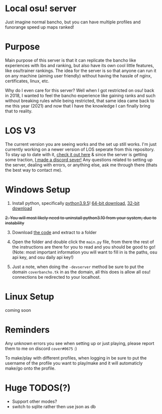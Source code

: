 # Local osu! server

Just imagine normal bancho, but you can have multiple profiles and funorange speed up maps ranked!

# Purpose
Main purpose of this server is that it can replicate the bancho like experiences with lbs and ranking, but also have its own cool little features, like osu!trainer rankings. The idea for the server is so that anyone can run it on any machine (aiming user friendly) without having the hassle of nginx, certificates, linux, etc.

Why do I even care for this server? Well when I got restricted on osu! back in 2018, I wanted to feel the bancho experience like gaining ranks and such without breaking rules while being restricted, that same idea came back to me this year (2021) and now that I have the knowledge I can finally bring that to reality.

# LOS V3
The current version you are seeing works and the set up still works. I'm just currently working on a newer version of LOS seperate from this repository. To stay up to date with it, [check it out here](https://github.com/Local-osu-Server?view_as=public) & since the server is getting some traction, [I made a discord sever!](https://discord.gg/KcgTtV25En) Any questions related to setting up the server, dealing with errors, or anything else, ask me through there (thats the best way to contact me).

# Windows Setup
1. Install python, specifically [python3.9.5](https://www.python.org/downloads/release/python-395/)! [64-bit download](https://www.python.org/ftp/python/3.9.5/python-3.9.5-amd64.exe), [32-bit download](https://www.python.org/ftp/python/3.9.5/python-3.9.5.exe) 

~~2. You will most likely need to uninstall python3.10 from your system, due to instability~~

3. Download [the code](https://github.com/coverosu/local-osu-server/archive/refs/heads/main.zip) and extract to a folder

4. Open the folder and double click the `main.py` file, from there the rest of the instructions are there for you to read and you should be good to go! (Note: most important information you will want to fill in is the paths, osu api key, and osu daily api key!)

5. Just a note, when doing the `-devserver` method be sure to put the domain `coverbancho.tk` in as the domain, all this does is allow all osu! connections be redirected to your localhost.

# Linux Setup
coming soon

# Reminders
Any unknown errors you see when setting up or just playing, please report them to me on discord `cover#0675` :)

To make/play with different profiles, when logging in be sure to put the username of the profile you want to play/make and it will automaticly make/go onto the profile.

# Huge TODOS(?)

- Support other modes?
- switch to sqlite rather then use json as db
